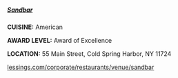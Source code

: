 ##### [Sandbar](//lessings.com/corporate/restaurants/venue/sandbar)
**CUISINE:** American

**AWARD LEVEL:** Award of Excellence

**LOCATION:** 55 Main Street, Cold Spring Harbor, NY 11724

[lessings.com/corporate/restaurants/venue/sandbar](//www.lessings.com/corporate/restaurants/venue/sandbar)
